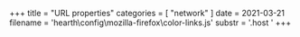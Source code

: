 +++
title = "URL properties"
categories = [ "network" ]
date = 2021-03-21
filename = 'hearth\config\mozilla-firefox\color-links.js'
substr = '.host '
+++
